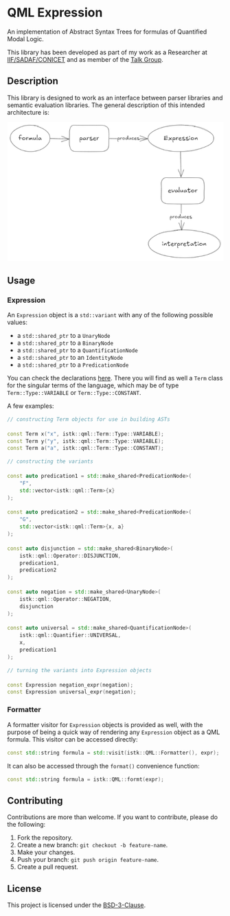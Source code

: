﻿# QML Expression

An implementation of Abstract Syntax Trees for formulas of Quantified Modal Logic.

This library has been developed as part of my work as a Researcher at [IIF/SADAF/CONICET](https://iif.conicet.gov.ar/?lan=en) and as member of the [Talk Group](https://talk-group.org/).

## Description

This library is designed to work as an interface between parser libraries and semantic evaluation libraries. The general description of this intended architecture is:

![Intended parser-evaluator architecture](parser_evaluator_architecture.png)

## Usage

### Expression

An `Expression` object is a `std::variant` with any of the following possible values:

- a `std::shared_ptr` to a `UnaryNode`
- a `std::shared_ptr` to a `BinaryNode`
- a `std::shared_ptr` to a `QuantificationNode`
- a `std::shared_ptr` to an `IdentityNode`
- a `std::shared_ptr` to a `PredicationNode`

You can check the declarations [here](include/expression.hpp). There you will find as well a `Term` class for the singular terms of the language, which may be of type `Term::Type::VARIABLE` or `Term::Type::CONSTANT`.

A few examples:
```c++
// constructing Term objects for use in building ASTs

const Term x("x", istk::qml::Term::Type::VARIABLE);
const Term y("y", istk::qml::Term::Type::VARIABLE);
const Term a("a", istk::qml::Term::Type::CONSTANT);
```

```c++
// constructing the variants

const auto predication1 = std::make_shared<PredicationNode>(
	"F",
	std::vector<istk::qml::Term>{x}
);

const auto predication2 = std::make_shared<PredicationNode>(
	"G",
	std::vector<istk::qml::Term>{x, a}
);

const auto disjunction = std::make_shared<BinaryNode>(
	istk::qml::Operator::DISJUNCTION,
	predication1,
	predication2
);

const auto negation = std::make_shared<UnaryNode>(
	istk::qml::Operator::NEGATION,
	disjunction
);

const auto universal = std::make_shared<QuantificationNode>(
	istk::qml::Quantifier::UNIVERSAL,
	x,
	predication1
);
```

```c++
// turning the variants into Expression objects

const Expression negation_expr(negation);
const Expression universal_expr(negation);
```

### Formatter

A formatter visitor for `Expression` objects is provided as well, with the purpose of being a quick way of rendering any `Expression` object as a QML formula. This visitor can be accessed directly:
```c++
const std::string formula = std::visit(istk::QML::Formatter(), expr);
```
It can also be accessed through the `format()` convenience function:
```c++
const std::string formula = istk::QML::formt(expr);
```

## Contributing

Contributions are more than welcome. If you want to contribute, please do the following:

1. Fork the repository.
2. Create a new branch: `git checkout -b feature-name`.
3. Make your changes.
4. Push your branch: `git push origin feature-name`.
5. Create a pull request.

## License
This project is licensed under the [BSD-3-Clause](LICENSE).